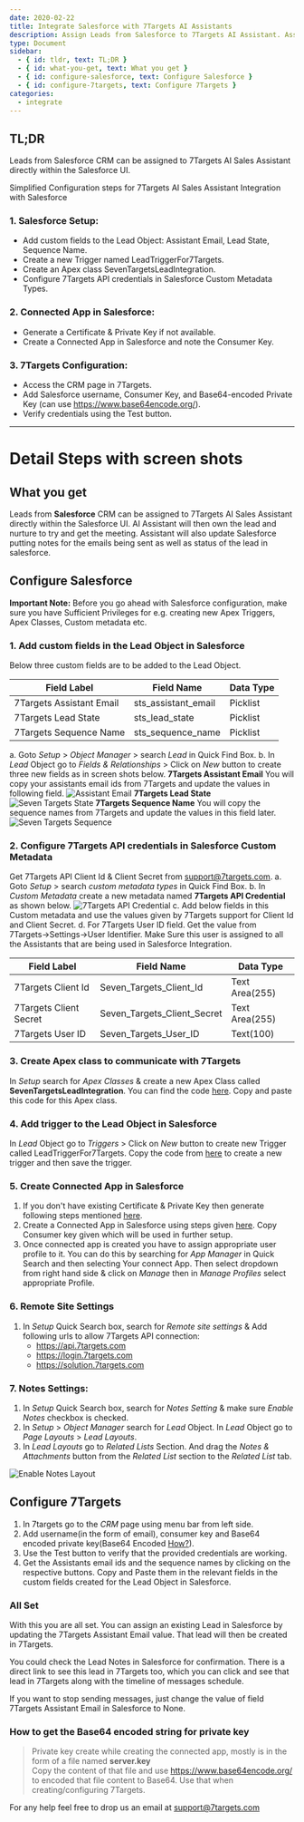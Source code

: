 ```yaml
---
date: 2020-02-22
title: Integrate Salesforce with 7Targets AI Assistants
description: Assign Leads from Salesforce to 7Targets AI Assistant. Assistant will followup and log the emails in Salesforce.
type: Document
sidebar:
  - { id: tldr, text: TL;DR }
  - { id: what-you-get, text: What you get }
  - { id: configure-salesforce, text: Configure Salesforce }
  - { id: configure-7targets, text: Configure 7Targets }
categories:
  - integrate
---
```


## TL;DR

Leads from Salesforce CRM can be assigned to 7Targets AI Sales Assistant directly within the Salesforce UI.

Simplified Configuration steps for 7Targets AI Sales Assistant Integration with Salesforce

### 1. Salesforce Setup:

- Add custom fields to the Lead Object: Assistant Email, Lead State, Sequence Name.
- Create a new Trigger named LeadTriggerFor7Targets.
- Create an Apex class SevenTargetsLeadIntegration.
- Configure 7Targets API credentials in Salesforce Custom Metadata Types.

### 2. Connected App in Salesforce:

- Generate a Certificate & Private Key if not available.
- Create a Connected App in Salesforce and note the Consumer Key.

### 3. 7Targets Configuration:

- Access the CRM page in 7Targets.
- Add Salesforce username, Consumer Key, and Base64-encoded Private Key (can use https://www.base64encode.org/).
- Verify credentials using the Test button.

---

# Detail Steps with screen shots

## What you get

Leads from **Salesforce** CRM can be assigned to 7Targets AI Sales Assistant directly within the Salesforce UI.
AI Assistant will then own the lead and nurture to try and get the meeting. Assistant will also update Salesforce putting notes for the emails being sent as well as status of the lead in salesforce.

## Configure Salesforce

**Important Note:** Before you go ahead with Salesforce configuration, make sure you have Sufficient Privileges for e.g. creating new Apex Triggers, Apex Classes, Custom metadata etc.

### 1. Add custom fields in the Lead Object in Salesforce

Below three custom fields are to be added to the Lead Object.

| Field Label              | Field Name          | Data Type |
| ------------------------ | ------------------- | --------- |
| 7Targets Assistant Email | sts_assistant_email | Picklist  |
| 7Targets Lead State      | sts_lead_state      | Picklist  |
| 7Targets Sequence Name   | sts_sequence_name   | Picklist  |

a. Goto _Setup_ > _Object Manager_ > search _Lead_ in Quick Find Box.
b. In _Lead_ Object go to _Fields & Relationships_ > Click on _New_ button to create three new fields as in screen shots below.
**7Targets Assistant Email**
You will copy your assistants email ids from 7Targets and update the values in following field.
![Assistant Email](../../images/salesforce_assistant_email.png)
**7Targets Lead State**
![Seven Targets State](../../images/salesforce_seven_targets_state.png)
**7Targets Sequence Name**
You will copy the sequence names from 7Targets and update the values in this field later.
![Seven Targets Sequence](../../images/salesforce_seven_targets_sequence.png)

### 2. Configure 7Targets API credentials in Salesforce Custom Metadata

Get 7Targets API Client Id & Client Secret from support@7targets.com.
a. Goto _Setup_ > search _custom metadata types_ in Quick Find Box.
b. In _Custom Metadata_ create a new metadata named **7Targets API Credential** as shown below.
![7Targets API Credential](../../images/salesforce_seven_targets_api.png)
c. Add below fields in this Custom metadata and use the values given by 7Targets support for Client Id and Client Secret.
d. For 7Targets User ID field. Get the value from 7Targets->Settings->User Identifier. Make Sure this user is assigned to all the Assistants that are being used in Salesforce Integration.

| Field Label            | Field Name                  | Data Type      |
| ---------------------- | --------------------------- | -------------- |
| 7Targets Client Id     | Seven_Targets_Client_Id     | Text Area(255) |
| 7Targets Client Secret | Seven_Targets_Client_Secret | Text Area(255) |
| 7Targets User ID       | Seven_Targets_User_ID       | Text(100)      |

### 3. Create Apex class to communicate with 7Targets

In _Setup_ search for _Apex Classes_ & create a new Apex Class called **SevenTargetsLeadIntegration**. You can find the code [here](https://github.com/7targets/Salesforce-Integration/blob/main/SevenTargetsLeadIntegration.cls). Copy and paste this code for this Apex class.

### 4. Add trigger to the Lead Object in Salesforce

In _Lead_ Object go to _Triggers_ > Click on _New_ button to create new Trigger called LeadTriggerFor7Targets. Copy the code from [here](https://github.com/7targets/Salesforce-Integration/blob/main/LeadTriggerFor7Targets.tgr) to create a new trigger and then save the trigger.

### 5. Create Connected App in Salesforce

1. If you don't have existing Certificate & Private Key then generate following steps mentioned [here](https://developer.salesforce.com/docs/atlas.en-us.246.0.sfdx_dev.meta/sfdx_dev/sfdx_dev_auth_key_and_cert.htm?_ga=2.43114208.439795187.1656333652-1742453021.1655933163).
1. Create a Connected App in Salesforce using steps given [here](https://help.salesforce.com/s/articleView?id=sf.task_create_connected_app.htm&type=5). Copy Consumer key given which will be used in further setup.
1. Once connected app is created you have to assign appropriate user profile to it. You can do this by searching for _App Manager_ in Quick Search and then selecting Your connect App. Then select dropdown from right hand side & click on _Manage_ then in _Manage Profiles_ select appropriate Profile.

### 6. Remote Site Settings

1. In _Setup_ Quick Search box, search for _Remote site settings_ & Add following urls to allow 7Targets API connection:
   - https://api.7targets.com
   - https://login.7targets.com
   - https://solution.7targets.com

### 7. Notes Settings:

1. In _Setup_ Quick Search box, search for _Notes Setting_ & make sure _Enable Notes_ checkbox is checked.
2. In _Setup_ > _Object Manager_ search for _Lead_ Object. In _Lead_ Object go to _Page Layouts_ > _Lead Layouts_.
3. In _Lead Layouts_ go to _Related Lists_ Section. And drag the _Notes & Attachments_ button from the _Related List_ section to the _Related List_ tab.

![Enable Notes Layout](../../images/enable_notes_layout.gif)

## Configure 7Targets

1. In 7targets go to the _CRM_ page using menu bar from left side.
1. Add username(in the form of email), consumer key and Base64 encoded private key(Base64 Encoded [How?](#how-to-get-the-base64-encoded-string-for-private-key)).
1. Use the Test button to verify that the provided credentials are working.
1. Get the Assistants email ids and the sequence names by clicking on the respective buttons. Copy and Paste them in the relevant fields in the custom fields created for the Lead Object in Salesforce.

### All Set

With this you are all set. You can assign an existing Lead in Salesforce by updating the 7Targets Assistant Email value. That lead will then be created in 7Targets.

You could check the Lead Notes in Salesforce for confirmation. There is a direct link to see this lead in 7Targets too, which you can click and see that lead in 7Targets along with the timeline of messages schedule.

If you want to stop sending messages, just change the value of field 7Targets Assistant Email in Salesforce to None.

### How to get the Base64 encoded string for private key

> Private key create while creating the connected app, mostly is in the form of a file named **server.key**  
> Copy the content of that file and use https://www.base64encode.org/ to encoded that file content to Base64. Use that when creating/configuring 7Targets.

For any help feel free to drop us an email at support@7targets.com
